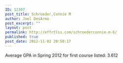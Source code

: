 ```yaml
---
ID: 12307
post_title: Schroeder,Connie M
author: Joel DesArmo
post_excerpt: ""
layout: post
permalink: http://effrtlss.com/schroederconnie-m-6/
published: true
post_date: 2012-11-02 20:50:17
---
```

<p>Average GPA in Spring 2012 for first course listed: 3.612</p>